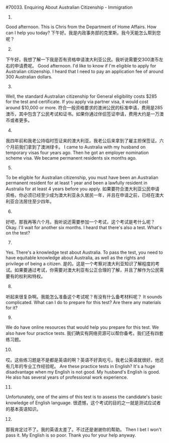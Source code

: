 #70033. Enquiring About Australian Citizenship - Immigration

1.
Good afternoon. This is Chris from the Department of Home Affairs. How can I help you today?
下午好。我是内政事务部的克里斯。我今天能怎么帮到您呢？

2.
下午好。我想了解一下我是否有资格申请澳大利亚公民。我听说需要交300澳币左右的申请费呢。
Good afternoon. I'd like to know if I'm eligible to apply for Australian citizenship. I heard that I need to pay an application fee of around 300 Australian dollars.

3.
Well, the standard Australian citizenship for General eligibility costs $285 for the test and certificate. If you apply via partner visa, it would cost around $10,000 or more.
符合一般资格要求的澳洲公民的标准申请，费用是285澳币，其中包含了公民考试和证书。如果你通过伴侣签证申请，费用大约是一万澳币或者更多。

4.
我四年前和我老公持临时签证来的澳大利亚。我老公后来拿到了雇主担保签证。六个月前我们拿到了澳洲绿卡。
I came to Australia with my husband on temporary visas four years ago. Then he got an employer nomination scheme visa. We became permanent residents six months ago.

5.
To be eligible for Australian citizenship, you must have been an Australian permanent resident for at least 1 year and been a lawfully resident in Australia for at least 4 years before you apply.
如果要符合澳大利亚公民申请资格，你必须已经至少成为澳大利亚永久居民一年，并且在申请之前，已经在澳大利亚合法居住至少四年。

6.
好吧，那我再等六个月。我听说还需要参加一个考试，这个考试是考什么呢？
Okay. I'll wait for another six months. I heard that there's also a test. What's on the test?

7.
Yes. There's a knowledge test about Australia. To pass the test, you need to have equitable knowledge about Australia, as well as the rights and privilege of being a citizen.
是的。这是一个考察对澳大利亚知识了解程度的考试。如果要通过考试，你需要对澳大利亚有公正合理的了解，并且了解作为公民需要有的权利和特权。

8.
听起来很复杂啊。我能怎么准备这个考试呢？有没有什么备考材料呢？
It sounds complicated. What can I do to prepare for this test? Are there any materials for it?

9.
We do have online resources that would help you prepare for this test. We also have four practice tests.
我们确实有网络资源可以帮你备考。我们还有四套练习题。

10.
哎。这些练习题是不是都是英语的啊？英语不好真吃亏。我老公英语就很好。他还有几年的专业工作经验呢。
Are these practice tests in English? It's a huge disadvantage when my English is not good. My husband's English is good. He also has several years of professional work experience.

11.
Unfortunately, one of the aims of this test is to assess the candidate's basic knowledge of English language.
很遗憾，这个考试的目的之一就是测试应试者的基本英语知识。

12.
那我肯定过不了。我的英语太差了。不过还是谢谢你的帮助。
Then I bet I won't pass it. My English is so poor. Thank you for your help anyway.